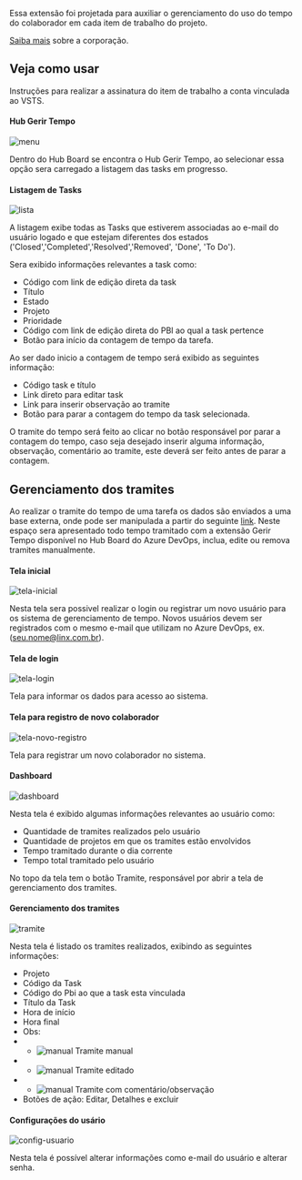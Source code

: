 Essa extensão foi projetada para auxiliar o gerenciamento do uso do tempo do colaborador em cada item de trabalho do projeto.  

[Saiba mais](https://www.linx.com.br) sobre a corporação.

## Veja como usar

Instruções para realizar a assinatura do item de trabalho a conta vinculada ao VSTS. 

#### Hub Gerir Tempo

![menu](images/menu.png)

Dentro do Hub Board se encontra o Hub Gerir Tempo, ao selecionar essa opção sera carregado a listagem das tasks em progresso.

#### Listagem de Tasks

![lista](images/lista.PNG)

A listagem exibe todas as Tasks que estiverem associadas ao e-mail do usuário logado e que estejam diferentes dos estados ('Closed','Completed','Resolved','Removed', 'Done', 'To Do').

Sera exibido informações relevantes a task como:
- Código com link de edição direta da task
- Título
- Estado 
- Projeto
- Prioridade
- Código com link de edição direta do PBI ao qual a task pertence
- Botão para início da contagem de tempo da tarefa.

Ao ser dado inicio a contagem de tempo será exibido as seguintes informação:
- Código task e título
- Link direto para editar task
- Link para inserir observação ao tramite
- Botão para parar a contagem do tempo da task selecionada.

O tramite do tempo será feito ao clicar no botão responsável por parar a contagem do tempo, caso seja desejado inserir alguma informação, observação, comentário ao tramite, este deverá ser feito antes de parar a contagem.

## Gerenciamento dos tramites

Ao realizar o tramite do tempo de uma tarefa os dados são enviados a uma base externa, onde pode ser manipulada a partir do seguinte [link](http://hourglassazure.azurewebsites.net). Neste espaço sera apresentado todo tempo tramitado com a extensão Gerir Tempo disponível no Hub Board do Azure DevOps, inclua, edite ou remova tramites manualmente.

#### Tela inicial

![tela-inicial](images/tela-ha.PNG)

Nesta tela sera possivel realizar o login ou registrar um novo usuário para os sistema de gerenciamento de tempo. Novos usuários devem ser registrados com o mesmo e-mail que utilizam no Azure DevOps, ex.(seu.nome@linx.com.br).

#### Tela de login

![tela-login](images/login.PNG)

Tela para informar os dados para acesso ao sistema.

#### Tela para registro de novo colaborador

![tela-novo-registro](images/novo-colaborador.PNG)

Tela para registrar um novo colaborador no sistema.

#### Dashboard 

![dashboard](images/dash.PNG)

Nesta tela é exibido algumas informações relevantes ao usuário como:
- Quantidade de tramites realizados pelo usuário
- Quantidade de projetos em que os tramites estão envolvidos
- Tempo tramitado durante o dia corrente
- Tempo total tramitado pelo usuário

No topo da tela tem o botão Tramite, responsável por abrir a tela de gerenciamento dos tramites.

#### Gerenciamento dos tramites

![tramite](images/gerir-tempo.PNG)

Nesta tela é listado os tramites realizados, exibindo as seguintes informações:
- Projeto 
- Código da Task
- Código do Pbi ao que a task esta vinculada
- Título da Task
- Hora de início
- Hora final
- Obs:
- - ![manual](images/m.png)  Tramite manual
- - ![manual](images/e.png)  Tramite editado
- - ![manual](images/coment.png)  Tramite com comentário/observação
- Botões de ação: Editar, Detalhes e excluir


#### Configurações do usário

![config-usuario](images/config-perfil.PNG)

Nesta tela é possível alterar informações como e-mail do usuário e alterar senha.

